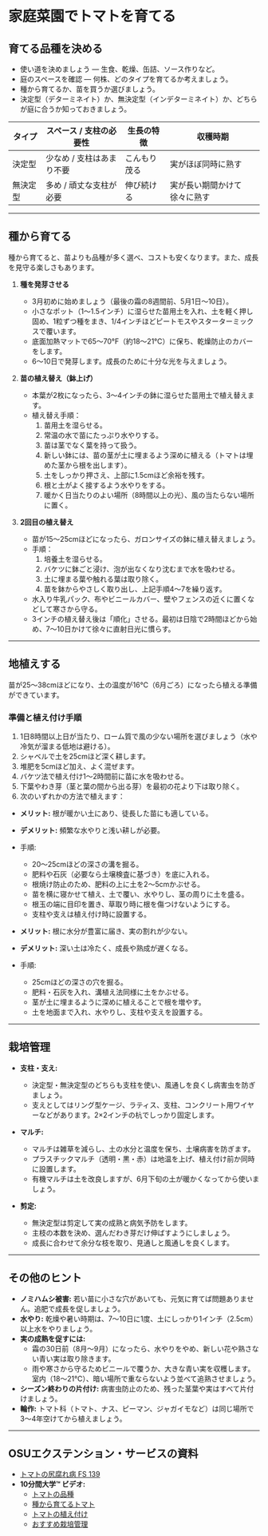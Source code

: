 # 家庭菜園でトマトを育てる

## 育てる品種を決める

- 使い道を決めましょう ― 生食、乾燥、缶詰、ソース作りなど。
- 庭のスペースを確認 ― 何株、どのタイプを育てるか考えましょう。
- 種から育てるか、苗を買うか選びましょう。
- 決定型（デターミネイト）か、無決定型（インデターミネイト）か、どちらが庭に合うか知っておきましょう。


| タイプ        | スペース / 支柱の必要性        | 生長の特徴   | 収穫時期                       |
|---------------|-------------------------------|--------------|-------------------------------|
| 決定型        | 少なめ / 支柱はあまり不要      | こんもり茂る | 実がほぼ同時に熟す             |
| 無決定型      | 多め / 頑丈な支柱が必要        | 伸び続ける   | 実が長い期間かけて徐々に熟す    |

---

## 種から育てる

種から育てると、苗よりも品種が多く選べ、コストも安くなります。また、成長を見守る楽しさもあります。

1. **種を発芽させる**
   - 3月初めに始めましょう（最後の霜の8週間前、5月1日〜10日）。
   - 小さなポット（1〜1.5インチ）に湿らせた苗用土を入れ、土を軽く押し固め、1粒ずつ種をまき、1/4インチほどピートモスやスターターミックスで覆います。
   - 底面加熱マットで65〜70°F（約18〜21℃）に保ち、乾燥防止のカバーをします。
   - 6〜10日で発芽します。成長のために十分な光を与えましょう。

2. **苗の植え替え（鉢上げ）**
   - 本葉が2枚になったら、3〜4インチの鉢に湿らせた苗用土で植え替えます。
   - 植え替え手順：
     1. 苗用土を湿らせる。
     2. 常温の水で苗にたっぷり水やりする。
     3. 苗は茎でなく葉を持って扱う。
     4. 新しい鉢には、苗の茎が土に埋まるよう深めに植える（トマトは埋めた茎から根を出します）。
     5. 土をしっかり押さえ、上部に1.5cmほど余裕を残す。
     6. 根と土がよく接するよう水やりをする。
     7. 暖かく日当たりのよい場所（8時間以上の光）、風の当たらない場所に置く。

3. **2回目の植え替え**
   - 苗が15〜25cmほどになったら、ガロンサイズの鉢に植え替えましょう。
   - 手順：
     1. 培養土を湿らせる。
     2. バケツに鉢ごと浸け、泡が出なくなり沈むまで水を吸わせる。
     3. 土に埋まる葉や触れる葉は取り除く。
     4. 苗を鉢からやさしく取り出し、上記手順4〜7を繰り返す。
   - 水入り牛乳パック、布やビニールカバー、壁やフェンスの近くに置くなどして寒さから守る。
   - 3インチの植え替え後は「順化」させる。最初は日陰で2時間ほどから始め、7〜10日かけて徐々に直射日光に慣らす。

---

## 地植えする

苗が25〜38cmほどになり、土の温度が16℃（6月ごろ）になったら植える準備ができています。

### 準備と植え付け手順

1. 1日8時間以上日が当たり、ローム質で風の少ない場所を選びましょう（水や冷気が溜まる低地は避ける）。
2. シャベルで土を25cmほど深く耕します。
3. 堆肥を5cmほど加え、よく混ぜます。
4. バケツ法で植え付け1〜2時間前に苗に水を吸わせる。
5. 下葉やわき芽（茎と葉の間から出る芽）を最初の花より下は取り除く。
6. 次のいずれかの方法で植えます：


- **メリット:** 根が暖かい土にあり、徒長した苗にも適している。
- **デメリット:** 頻繁な水やりと浅い耕しが必要。
- 手順:
  - 20〜25cmほどの深さの溝を掘る。
  - 肥料や石灰（必要なら土壌検査に基づき）を底に入れる。
  - 根焼け防止のため、肥料の上に土を2〜5cmかぶせる。
  - 苗を横に寝かせて植え、土で覆い、水やりし、茎の周りに土を盛る。
  - 根玉の端に目印を置き、草取り時に根を傷つけないようにする。
  - 支柱や支えは植え付け時に設置する。


- **メリット:** 根に水分が豊富に届き、実の割れが少ない。
- **デメリット:** 深い土は冷たく、成長や熟成が遅くなる。
- 手順:
  - 25cmほどの深さの穴を掘る。
  - 肥料・石灰を入れ、溝植え法同様に土をかぶせる。
  - 茎が土に埋まるように深めに植えることで根を増やす。
  - 土を地面まで入れ、水やりし、支柱や支えを設置する。

---

## 栽培管理

- **支柱・支え:**
  - 決定型・無決定型のどちらも支柱を使い、風通しを良くし病害虫を防ぎましょう。
  - 支えとしてはリング型ケージ、ラティス、支柱、コンクリート用ワイヤーなどがあります。2×2インチの杭でしっかり固定します。

- **マルチ:**
  - マルチは雑草を減らし、土の水分と温度を保ち、土壌病害を防ぎます。
  - プラスチックマルチ（透明・黒・赤）は地温を上げ、植え付け前か同時に設置します。
  - 有機マルチは土を改良しますが、6月下旬の土が暖かくなってから使いましょう。

- **剪定:**
  - 無決定型は剪定して実の成熟と病気予防をします。
  - 主枝の本数を決め、選んだわき芽だけ伸ばすようにしましょう。
  - 成長に合わせて余分な枝を取り、見通しと風通しを良くします。

---

## その他のヒント

- **ノミハムシ被害:** 若い苗に小さな穴があいても、元気に育てば問題ありません。追肥で成長を促しましょう。
- **水やり:** 乾燥や暑い時期は、7〜10日に1度、土にしっかり1インチ（2.5cm）以上水をやりましょう。
- **実の成熟を促すには:**
  - 霜の30日前（8月〜9月）になったら、水やりをやめ、新しい花や熟さない青い実は取り除きます。
  - 雨や寒さから守るためビニールで覆うか、大きな青い実を収穫します。室内（18〜21℃）、暗い場所で重ならないよう並べて追熟させましょう。
- **シーズン終わりの片付け:** 病害虫防止のため、残った茎葉や実はすべて片付けましょう。
- **輪作:** トマト科（トマト、ナス、ピーマン、ジャガイモなど）は同じ場所で3〜4年空けてから植えましょう。

---

## OSUエクステンション・サービスの資料

- [トマトの尻腐れ病 FS 139](http://catalog.extension.oregonstate.edu/)
- **10分間大学™ ビデオ:**
  - [トマトの品種](https://www.youtube.com/watch?v=K0Sl3YWDazo)
  - [種から育てるトマト](https://www.youtube.com/watch?v=Zs0lZNMIuzA)
  - [トマトの植え付け](https://www.youtube.com/watch?v=Pucpx5fuKdk)
  - [おすすめ栽培管理](https://www.youtube.com/watch?v=lpVBg-e_1vE)
